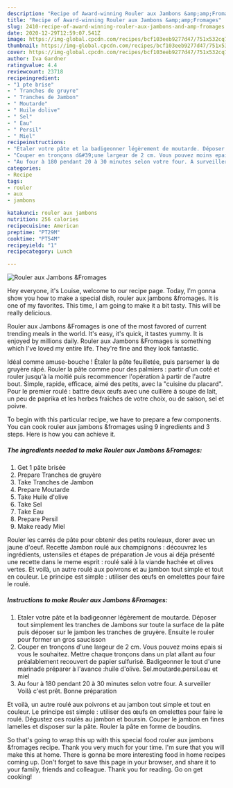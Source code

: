 ```yaml
---
description: "Recipe of Award-winning Rouler aux Jambons &amp;amp;Fromages"
title: "Recipe of Award-winning Rouler aux Jambons &amp;amp;Fromages"
slug: 2410-recipe-of-award-winning-rouler-aux-jambons-and-amp-fromages
date: 2020-12-29T12:59:07.541Z
image: https://img-global.cpcdn.com/recipes/bcf103eeb9277d47/751x532cq70/rouler-aux-jambons-fromages-photo-principale-de-la-recette.jpg
thumbnail: https://img-global.cpcdn.com/recipes/bcf103eeb9277d47/751x532cq70/rouler-aux-jambons-fromages-photo-principale-de-la-recette.jpg
cover: https://img-global.cpcdn.com/recipes/bcf103eeb9277d47/751x532cq70/rouler-aux-jambons-fromages-photo-principale-de-la-recette.jpg
author: Iva Gardner
ratingvalue: 4.4
reviewcount: 23718
recipeingredient:
- "1 pte brise"
- " Tranches de gruyre"
- " Tranches de Jambon"
- " Moutarde"
- " Huile dolive"
- " Sel"
- " Eau"
- " Persil"
- " Miel"
recipeinstructions:
- "Etaler votre pâte et la badigeonner légèrement de moutarde. Déposer tout simplement les tranches de Jambons sur toute la surface de la pâte puis déposer sur le jambon les tranches de gruyère. Ensuite le rouler pour former un gros saucisson"
- "Couper en tronçons d&#39;une largeur de 2 cm. Vous pouvez moins epais si vous le souhaitez. Mettre chaque tronçons dans un plat allant au four préalablement recouvert de papier sulfurisé. Badigeonner le tout d&#39;une marinade préparer à l&#39;avance :huile d&#39;olive. Sel.moutarde.persil.eau et miel"
- "Au four à 180 pendant 20 à 30 minutes selon votre four. A surveiller Voilà c&#39;est prêt. Bonne préparation"
categories:
- Recipe
tags:
- rouler
- aux
- jambons

katakunci: rouler aux jambons 
nutrition: 256 calories
recipecuisine: American
preptime: "PT29M"
cooktime: "PT54M"
recipeyield: "1"
recipecategory: Lunch

---
```



![Rouler aux Jambons &amp;Fromages](https://img-global.cpcdn.com/recipes/bcf103eeb9277d47/751x532cq70/rouler-aux-jambons-fromages-photo-principale-de-la-recette.jpg)

Hey everyone, it's Louise, welcome to our recipe page. Today, I'm gonna show you how to make a special dish, rouler aux jambons &amp;fromages. It is one of my favorites. This time, I am going to make it a bit tasty. This will be really delicious.

Rouler aux Jambons &amp;Fromages is one of the most favored of current trending meals in the world. It's easy, it's quick, it tastes yummy. It is enjoyed by millions daily. Rouler aux Jambons &amp;Fromages is something which I've loved my entire life. They're fine and they look fantastic.

Idéal comme amuse-bouche ! Étaler la pâte feuilletée, puis parsemer la de gruyère râpé. Rouler la pâte comme pour des palmiers : partir d&#39;un coté et rouler jusqu&#39;à la moitié puis recommencer l&#39;opération à partir de l&#39;autre bout. Simple, rapide, efficace, aimé des petits, avec la &#34;cuisine du placard&#34;. Pour le premier roulé : battre deux œufs avec une cuillère à soupe de lait, un peu de paprika et les herbes fraîches de votre choix, ou de saison, sel et poivre.


To begin with this particular recipe, we have to prepare a few components. You can cook rouler aux jambons &amp;fromages using 9 ingredients and 3 steps. Here is how you can achieve it.

<!--inarticleads1-->

##### The ingredients needed to make Rouler aux Jambons &amp;Fromages:

1. Get 1 pâte brisée
1. Prepare  Tranches de gruyère
1. Take  Tranches de Jambon
1. Prepare  Moutarde
1. Take  Huile d&#39;olive
1. Take  Sel
1. Take  Eau
1. Prepare  Persil
1. Make ready  Miel


Rouler les carrés de pâte pour obtenir des petits rouleaux, dorer avec un jaune d&#39;oeuf. Recette Jambon roulé aux champignons : découvrez les ingrédients, ustensiles et étapes de préparation Je vous ai déja présenté une recette dans le meme esprit : roulé salé à la viande hachée et olives vertes. Et voilà, un autre roulé aux poivrons et au jambon tout simple et tout en couleur. Le principe est simple : utiliser des œufs en omelettes pour faire le roulé. 

<!--inarticleads2-->

##### Instructions to make Rouler aux Jambons &amp;Fromages:

1. Etaler votre pâte et la badigeonner légèrement de moutarde. Déposer tout simplement les tranches de Jambons sur toute la surface de la pâte puis déposer sur le jambon les tranches de gruyère. Ensuite le rouler pour former un gros saucisson
1. Couper en tronçons d&#39;une largeur de 2 cm. Vous pouvez moins epais si vous le souhaitez. Mettre chaque tronçons dans un plat allant au four préalablement recouvert de papier sulfurisé. Badigeonner le tout d&#39;une marinade préparer à l&#39;avance :huile d&#39;olive. Sel.moutarde.persil.eau et miel
1. Au four à 180 pendant 20 à 30 minutes selon votre four. A surveiller Voilà c&#39;est prêt. Bonne préparation


Et voilà, un autre roulé aux poivrons et au jambon tout simple et tout en couleur. Le principe est simple : utiliser des œufs en omelettes pour faire le roulé. Dégustez ces roulés au jambon et boursin. Couper le jambon en fines lamelles et disposer sur la pâte. Rouler la pâte en forme de boudins. 

So that's going to wrap this up with this special food rouler aux jambons &amp;fromages recipe. Thank you very much for your time. I'm sure that you will make this at home. There is gonna be more interesting food in home recipes coming up. Don't forget to save this page in your browser, and share it to your family, friends and colleague. Thank you for reading. Go on get cooking!
